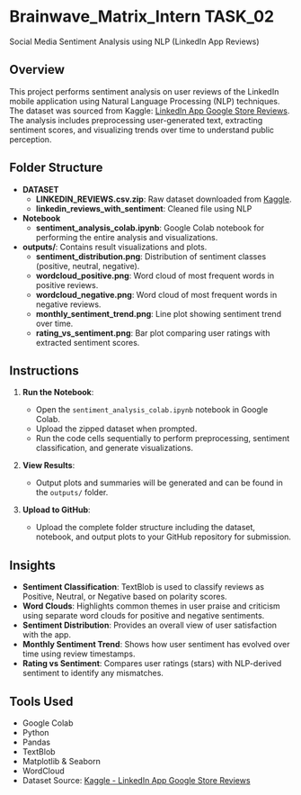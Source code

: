 # Brainwave_Matrix_Intern TASK_02  
Social Media Sentiment Analysis using NLP (LinkedIn App Reviews)

## Overview
This project performs sentiment analysis on user reviews of the LinkedIn mobile application using Natural Language Processing (NLP) techniques. The dataset was sourced from Kaggle: [LinkedIn App Google Store Reviews](https://www.kaggle.com/datasets/bwandowando/320k-linkedin-app-google-store-reviews). The analysis includes preprocessing user-generated text, extracting sentiment scores, and visualizing trends over time to understand public perception.

## Folder Structure
- **DATASET**
  - **LINKEDIN_REVIEWS.csv.zip**: Raw dataset downloaded from [Kaggle](https://www.kaggle.com/datasets/bwandowando/320k-linkedin-app-google-store-reviews).
  - **linkedin_reviews_with_sentiment**: Cleaned file using NLP
- **Notebook**
  - **sentiment_analysis_colab.ipynb**: Google Colab notebook for performing the entire analysis and visualizations.
- **outputs/**: Contains result visualizations and plots.
    - **sentiment_distribution.png**: Distribution of sentiment classes (positive, neutral, negative).
    - **wordcloud_positive.png**: Word cloud of most frequent words in positive reviews.
    - **wordcloud_negative.png**: Word cloud of most frequent words in negative reviews.
    - **monthly_sentiment_trend.png**: Line plot showing sentiment trend over time.
    - **rating_vs_sentiment.png**: Bar plot comparing user ratings with extracted sentiment scores.

## Instructions
1. **Run the Notebook**:  
   - Open the `sentiment_analysis_colab.ipynb` notebook in Google Colab.  
   - Upload the zipped dataset when prompted.  
   - Run the code cells sequentially to perform preprocessing, sentiment classification, and generate visualizations.

2. **View Results**:  
   - Output plots and summaries will be generated and can be found in the `outputs/` folder.

3. **Upload to GitHub**:  
   - Upload the complete folder structure including the dataset, notebook, and output plots to your GitHub repository for submission.

## Insights
- **Sentiment Classification**: TextBlob is used to classify reviews as Positive, Neutral, or Negative based on polarity scores.
- **Word Clouds**: Highlights common themes in user praise and criticism using separate word clouds for positive and negative sentiments.
- **Sentiment Distribution**: Provides an overall view of user satisfaction with the app.
- **Monthly Sentiment Trend**: Shows how user sentiment has evolved over time using review timestamps.
- **Rating vs Sentiment**: Compares user ratings (stars) with NLP-derived sentiment to identify any mismatches.

## Tools Used
- Google Colab
- Python
- Pandas
- TextBlob
- Matplotlib & Seaborn
- WordCloud
- Dataset Source: [Kaggle - LinkedIn App Google Store Reviews](https://www.kaggle.com/datasets/bwandowando/320k-linkedin-app-google-store-reviews)

